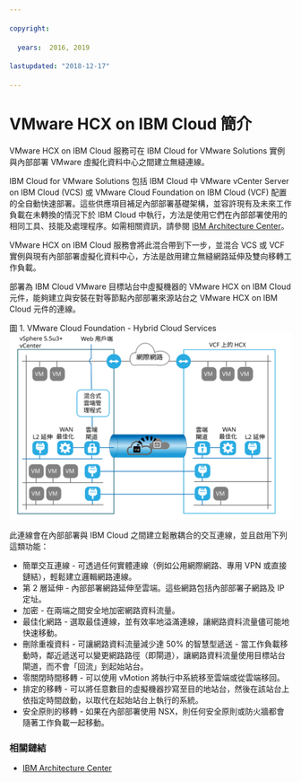 ```yaml
---

copyright:

  years:  2016, 2019

lastupdated: "2018-12-17"

---
```

# VMware HCX on IBM Cloud 簡介

VMware HCX on IBM Cloud 服務可在 IBM Cloud for VMware Solutions 實例與內部部署 VMware 虛擬化資料中心之間建立無縫連線。

IBM Cloud for VMware Solutions 包括 IBM Cloud 中 VMware vCenter Server on IBM Cloud (VCS) 或 VMware Cloud Foundation on IBM Cloud (VCF) 配置的全自動快速部署。這些供應項目補足內部部署基礎架構，並容許現有及未來工作負載在未轉換的情況下於 IBM Cloud 中執行，方法是使用它們在內部部署使用的相同工具、技能及處理程序。如需相關資訊，請參閱 [IBM Architecture Center](https://www.ibm.com/devops/method/content/architecture/virtualizationArchitecture)。

VMware HCX on IBM Cloud 服務會將此混合帶到下一步，並混合 VCS 或 VCF 實例與現有內部部署虛擬化資料中心，方法是啟用建立無縫網路延伸及雙向移轉工作負載。

部署為 IBM Cloud VMware 目標站台中虛擬機器的 VMware HCX on IBM Cloud 元件，能夠建立與安裝在對等節點內部部署來源站台之 VMware HCX on IBM Cloud 元件的連線。

圖 1. VMware Cloud Foundation - Hybrid Cloud Services
![VMware Cloud Foundation - Hybrid Cloud Services](cloudfoundation_hybrid_cloud_services.svg)

此連線會在內部部署與 IBM Cloud 之間建立鬆散耦合的交互連線，並且啟用下列這類功能：
* 簡單交互連線 - 可透過任何實體連線（例如公用網際網路、專用 VPN 或直接鏈結），輕鬆建立邏輯網路連線。
* 第 2 層延伸 - 內部部署網路延伸至雲端。這些網路包括內部部署子網路及 IP 定址。
* 加密 - 在兩端之間安全地加密網路資料流量。
* 最佳化網路 - 選取最佳連線，並有效率地溢滿連線，讓網路資料流量儘可能地快速移動。
* 刪除重複資料 - 可讓網路資料流量減少達 50% 的智慧型遞送 - 當工作負載移動時，鄰近遞送可以變更網路路徑（即閘道），讓網路資料流量使用目標站台閘道，而不會「回流」到起始站台。
* 零關閉時間移轉 - 可以使用 vMotion 將執行中系統移至雲端或從雲端移回。
* 排定的移轉 - 可以將任意數目的虛擬機器抄寫至目的地站台，然後在該站台上依指定時間啟動，以取代在起始站台上執行的系統。
* 安全原則的移轉 - 如果在內部部署使用 NSX，則任何安全原則或防火牆都會隨著工作負載一起移動。

### 相關鏈結

* [IBM Architecture Center](https://www.ibm.com/devops/method/content/architecture/virtualizationArchitecture)
